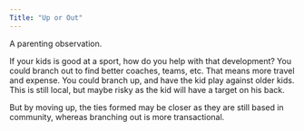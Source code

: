 ```yaml
---
Title: "Up or Out"
---
```


A parenting observation.

If your kids is good at a sport, how do you help with that development? 
You could branch out to find better coaches, teams, etc. 
That means more travel and expense.
You could branch up, and have the kid play against older kids. 
This is still local, but maybe risky as the kid will have a target on his back.

But by moving up, the ties formed may be closer as they are still based in community, whereas branching out is more transactional.